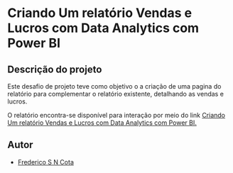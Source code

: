 # Criando Um relatório Vendas e Lucros com Data Analytics com Power BI 
## Descrição do projeto

Este desafio de projeto teve como objetivo o a criação de uma pagina do relatório para complementar o relatório existente, detalhando as vendas e lucros. 

O relatório encontra-se disponível para interação por meio do link [Criando Um relatório Vendas e Lucros com Data Analytics com Power BI.](https://app.powerbi.com/view?r=eyJrIjoiNWIzZWY4NWUtMmE2Ny00NGFiLTg2MWItY2Q4YzIxZTYxNzE4IiwidCI6IjMxMTU3MGI0LTFhYmMtNGRmZS05NjgzLTFlNGQ4ZDZmOGExNiJ9&pageName=2808ed67a74b26782b6c)


## Autor

- [Frederico S N Cota](https://github.com/Sanderfn)
